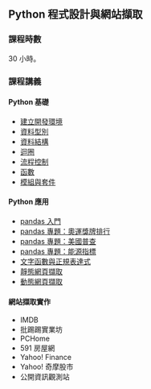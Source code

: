 ## Python 程式設計與網站擷取

### 課程時數

30 小時。

### 課程講義

#### Python 基礎

- [建立開發環境](http://yaojenkuo.io/py4ds_pccu/dev_env.slides.html)
- [資料型別](http://yaojenkuo.io/py4ds_pccu/variable_types.slides.html)
- [資料結構](http://yaojenkuo.io/py4ds_pccu/data_structure.slides.html)
- [迴圈](http://yaojenkuo.io/py4ds_pccu/loop.slides.html)
- [流程控制](http://yaojenkuo.io/py4ds_pccu/control_statement.slides.html)
- [函數](http://yaojenkuo.io/py4ds_pccu/function.slides.html)
- [模組與套件](http://yaojenkuo.io/py4ds_pccu/module.slides.html)

#### Python 應用

- [pandas 入門](http://yaojenkuo.io/py4ds_pccu/pandas_intro.slides.html)
- [pandas 專題：奧運獎牌排行](http://yaojenkuo.io/py4ds_pccu/pandas_olympic.slides.html)
- [pandas 專題：美國普查](http://yaojenkuo.io/py4ds_pccu/pandas_us_census.slides.html)
- [pandas 專題：能源指標](http://yaojenkuo.io/py4ds_pccu/pandas_energy_indicator.slides.html)
- [文字函數與正規表達式]()
- [靜態網頁擷取]()
- [動態網頁擷取]()

#### 網站擷取實作

- IMDB
- 批踢踢實業坊
- PCHome
- 591 房屋網
- Yahoo! Finance
- Yahoo! 奇摩股市
- 公開資訊觀測站